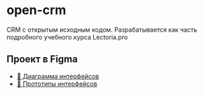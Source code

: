 # open-crm
CRM с открытым исходным кодом. Разрабатывается как часть подробного учебного курса Lectoria.pro

## Проект в Figma
* [🔗 Диаграмма интерфейсов](https://www.figma.com/file/cirR0hSIurfw7REWftgjQi/OpenCRM-Interface-Flow)
* [🔗 Прототипы интерфейсов](https://www.figma.com/file/vOYxwLEXkzuY0nLzkc57iM/OpenCRM)
